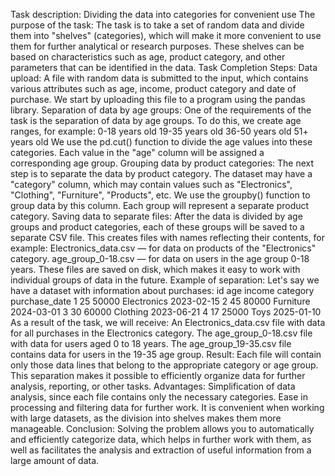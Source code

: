Task description: Dividing the data into categories for convenient use
The purpose of the task:
The task is to take a set of random data and divide them into "shelves" (categories), which will make it more convenient to use them for further analytical or research purposes. These shelves can be based on characteristics such as age, product category, and other parameters that can be identified in the data.
Task Completion Steps:
Data upload: A file with random data is submitted to the input, which contains various attributes such as age, income, product category and date of purchase. We start by uploading this file to a program using the pandas library.
Separation of data by age groups: One of the requirements of the task is the separation of data by age groups. To do this, we create age ranges, for example:
0-18 years old
19-35 years
old 36-50 years
old 51+ years old
We use the pd.cut() function to divide the age values into these categories. Each value in the "age" column will be assigned a corresponding age group.
Grouping data by product categories: The next step is to separate the data by product category. The dataset may have a "category" column, which may contain values such as "Electronics", "Clothing", "Furniture", "Products", etc.
We use the groupby() function to group data by this column. Each group will represent a separate product category.
Saving data to separate files: After the data is divided by age groups and product categories, each of these groups will be saved to a separate CSV file. This creates files with names reflecting their contents, for example:
Electronics_data.csv — for data on products of the "Electronics" category.
age_group_0-18.csv — for data on users in the age group 0-18 years.
These files are saved on disk, which makes it easy to work with individual groups of data in the future.
Example of separation:
Let's say we have a dataset with information about purchases:
id	age	income	category	purchase_date
1	25	50000	Electronics	2023-02-15
2	45	80000	Furniture	2024-03-01
3	30	60000	Clothing	2023-06-21
4	17	25000	Toys	2025-01-10
As a result of the task, we will receive:
An Electronics_data.csv file with data for all purchases in the Electronics category.
The age_group_0-18.csv file with data for users aged 0 to 18 years.
The age_group_19-35.csv file contains data for users in the 19-35 age group.
Result:
Each file will contain only those data lines that belong to the appropriate category or age group. This separation makes it possible to efficiently organize data for further analysis, reporting, or other tasks.
Advantages:
Simplification of data analysis, since each file contains only the necessary categories.
Ease in processing and filtering data for further work.
It is convenient when working with large datasets, as the division into shelves makes them more manageable.
Conclusion:
Solving the problem allows you to automatically and efficiently categorize data, which helps in further work with them, as well as facilitates the analysis and extraction of useful information from a large amount of data.
